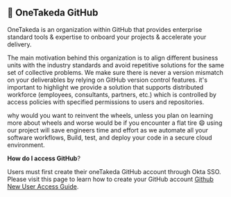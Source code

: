 ## 🔧 OneTakeda GitHub

OneTakeda is an organization within GitHub that provides enterprise standard tools & expertise to onboard your projects & accelerate your delivery.

The main motivation behind this organization is to align different business units with the industry standards and avoid repetitive solutions for the same set of collective problems. 
We make sure there is never a version mismatch on your deliverables by relying on GitHub version control features.  it's important to highlight we provide a solution that supports distributed workforce (employees, consultants, partners, etc.) which is controlled by access policies with specified permissions to users and repositories.

why would you want to reinvent the wheels, unless you plan on learning more about wheels and worse would be if you encounter a flat tire :smile: using our project will save engineers time and effort as we automate all your software workflows, Build, test, and deploy your code in a secure cloud environment. 

**How do I access GitHub**?

Users must first create their oneTakeda GitHub account through Okta SSO. Please visit this page to learn how to create your GitHub account [Github New User Access Guide](https://mytakeda.sharepoint.com/:p:/r/sites/DevOps/_layouts/15/Doc.aspx?sourcedoc=%7B20F91A70-6FB5-48D8-BB79-9009C9F16CC8%7D&file=GitHub%20New%20User%20Access%20Guide.pptx&action=edit&mobileredirect=true).